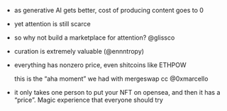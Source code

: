 
 - as generative AI gets better, cost of producing content goes to 0
 - yet attention is still scarce
 - so why not build a marketplace for attention? @glissco
 - curation is extremely valuable (@ennntropy)
 - everything has nonzero price, even shitcoins like ETHPOW
 
   this is the “aha moment” we had with mergeswap cc @0xmarcello

  - it only takes one person to put your NFT on opensea, and then it has a “price”. Magic experience that everyone should try

